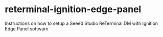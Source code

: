 # reterminal-ignition-edge-panel
Instructions on how to setup a Seeed Studio ReTerminal DM with Ignition Edge Panel software
